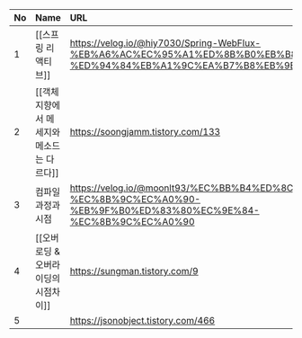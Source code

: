 
| No  | Name                                      | URL                                                                                                                         |     |
| --- |:----------------------------------------- |:--------------------------------------------------------------------------------------------------------------------------- | --- |
| 1   | [[스프링 리액티브]]                       | https://velog.io/@hiy7030/Spring-WebFlux-%EB%A6%AC%EC%95%A1%ED%8B%B0%EB%B8%8C-%ED%94%84%EB%A1%9C%EA%B7%B8%EB%9E%98%EB%B0%8D |     |
| 2   | [[객체지향에서 메세지와 메소드는 다르다]] | https://soongjamm.tistory.com/133                                                                                           |     |
| 3   | 컴파일 과정과 시점                        | https://velog.io/@moonlt93/%EC%BB%B4%ED%8C%8C%EC%9D%BC-%EC%8B%9C%EC%A0%90-%EB%9F%B0%ED%83%80%EC%9E%84-%EC%8B%9C%EC%A0%90    |     |
| 4   | [[오버로딩 & 오버라이딩의 시점차이]]      | https://sungman.tistory.com/9                                                                                               |     |
| 5   |                                           | https://jsonobject.tistory.com/466                                                                                                                            |     |
